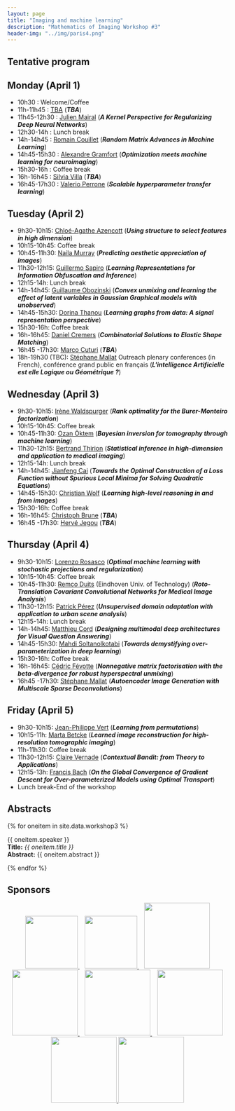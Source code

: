 ```yaml
---
layout: page
title: "Imaging and machine learning"
description: "Mathematics of Imaging Workshop #3"
header-img: "../img/paris4.png"
---
```


Tentative program
-------------

Monday (April 1)
-------------
- 10h30 : Welcome/Coffee
- 11h-11h45 : [TBA]() (***TBA***)
- 11h45-12h30 : [Julien Mairal](https://lear.inrialpes.fr/people/mairal/) (***A Kernel Perspective for Regularizing Deep Neural Networks***)
- 12h30-14h : Lunch break
- 14h-14h45 : [Romain Couillet](http://romaincouillet.hebfree.org/) (***Random Matrix Advances in Machine Learning***)
- 14h45-15h30 : [Alexandre Gramfort](http://alexandre.gramfort.net/) (***Optimization meets machine learning for neuroimaging***)
- 15h30-16h : Coffee break
- 16h-16h45 : [Silvia Villa](http://lcsl.mit.edu/data/silviavilla/Home.html) (***TBA***)
- 16h45-17h30 : [Valerio Perrone](https://sites.google.com/view/valerioperrone/) (***Scalable hyperparameter transfer learning***)

Tuesday (April 2)
-------------
- 9h30-10h15: [Chloé-Agathe Azencott](http://cazencott.info/) (***Using structure to select features in high dimension***)
- 10h15-10h45: Coffee break
- 10h45-11h30: [Naila Murray](http://www.europe.naverlabs.com/NAVER-LABS-Europe/People/Naila-Murray) (***Predicting aesthetic appreciation of images***)
- 11h30-12h15: [Guillermo Sapiro](https://ece.duke.edu/faculty/guillermo-sapiro) (***Learning Representations for Information Obfuscation and Inference***)
- 12h15-14h: Lunch break
- 14h-14h45: [Guillaume Obozinski](http://imagine.enpc.fr/~obozinsg/) (***Convex unmixing and learning the effect of latent variables in Gaussian Graphical models with unobserved***)
- 14h45-15h30: [Dorina Thanou](https://people.epfl.ch/dorina.thanou) (***Learning graphs from data: A signal representation perspective***)
- 15h30-16h: Coffee break
- 16h-16h45: [Daniel Cremers](https://vision.in.tum.de/members/cremers) (***Combinatorial Solutions to Elastic Shape Matching***)
- 16h45 -17h30: [Marco Cuturi](http://marcocuturi.net/) (***TBA***)
- 18h-19h30 (TBC): [Stéphane Mallat](https://www.college-de-france.fr/site/stephane-mallat/index.htm) Outreach plenary conferences (in French), conférence grand public en français (***L'intelligence Artificielle est elle  Logique ou Géométrique ?***)

Wednesday (April 3)
-------------
- 9h30-10h15: [Irène Waldspurger](https://www.ceremade.dauphine.fr/~waldspurger/) (***Rank optimality for the Burer-Monteiro factorization***)
- 10h15-10h45: Coffee break
- 10h45-11h30: [Ozan Öktem](https://www.kth.se/profile/ozan) (***Bayesian inversion for tomography through machine learning***)
- 11h30-12h15: [Bertrand Thirion](https://team.inria.fr/parietal/team-members/bertrand-thirions-page/) (***Statistical inference in high-dimension and application to medical imaging***)
- 12h15-14h: Lunch break
- 14h-14h45: [Jianfeng Cai](https://www.math.ust.hk/~jfcai/) (***Towards the Optimal Construction of a Loss Function without Spurious Local Minima for Solving Quadratic Equations***)
- 14h45-15h30: [Christian Wolf](https://perso.liris.cnrs.fr/christian.wolf/) (***Learning high-level reasoning in and from images***)
- 15h30-16h: Coffee break
- 16h-16h45: [Christoph Brune](https://people.utwente.nl/c.brune) (***TBA***)
- 16h45 -17h30: [Hervé Jegou](http://people.rennes.inria.fr/Herve.Jegou/) (***TBA***)

Thursday (April 4)
-------------
- 9h30-10h15: [Lorenzo Rosasco](http://web.mit.edu/lrosasco/www/) (***Optimal machine learning with stochastic projections and regularization***)
- 10h15-10h45: Coffee break
- 10h45-11h30: [Remco Duits](http://bmia.bmt.tue.nl/people/RDuits/) (Eindhoven Univ. of Technology)  (***Roto-Translation Covariant Convolutional Networks for Medical Image Analysis***)
- 11h30-12h15: [Patrick Pérez](https://ptrckprz.github.io/) (***Unsupervised domain adaptation with application to urban scene analysis***)
- 12h15-14h: Lunch break
- 14h-14h45: [Matthieu Cord](http://webia.lip6.fr/~cord/) (***Designing multimodal deep architectures for Visual Question Answering***)
- 14h45-15h30: [Mahdi Soltanolkotabi](http://www-bcf.usc.edu/~soltanol/) (***Towards demystifying over-parameterization in deep learning***)
- 15h30-16h: Coffee break
- 16h-16h45: [Cédric Févotte](https://www.irit.fr/~Cedric.Fevotte/) (***Nonnegative matrix factorisation with the beta-divergence for robust hyperspectral unmixing***)
- 16h45 -17h30: [Stéphane Mallat](https://www.college-de-france.fr/site/stephane-mallat/index.htm) (***Autoencoder Image Generation with Multiscale Sparse Deconvolutions***)

Friday (April 5)
-------------
- 9h30-10h15: [Jean-Philippe Vert](http://members.cbio.mines-paristech.fr/~jvert/) (***Learning from permutations***)
- 10h15-11h: [Marta Betcke](https://www.sites.google.com/site/mbetcke/home) (***Learned image reconstruction for high-resolution tomographic imaging***)
- 11h-11h30: Coffee break
- 11h30-12h15: [Claire Vernade](https://www.cvernade.com/) (***Contextual Bandit: from Theory to Applications***)
- 12h15-13h: [Francis Bach](https://www.di.ens.fr/~fbach/) (***On the Global Convergence of Gradient Descent for Over-parameterized Models using Optimal Transport***)
- Lunch break-End of the workshop



Abstracts
--------

{% for oneitem in site.data.workshop3 %}
<p>
  {{ oneitem.speaker }}<br/>
  <b>Title:</b> <i>{{ oneitem.title }}</i><br/>
  <b>Abstract:</b> {{ oneitem.abstract }}
</p>
{% endfor %}

Sponsors
-----

<p align="center">

<a href="http://www.ihp.fr">
<img width="120" src="../../img/logo-ihp.jpg"/>
</a>&nbsp;&nbsp;

<a href="http://www.cnrs.fr/">
<img width="120" src="../../img/logo-cnrs.png"/>
</a>&nbsp;&nbsp;

<a href="http://www.u-psud.fr/fr/index.html">
<img width="150" src="../../img/logo-paris-sud.png"/>
</a>

<br/>

<a href="https://www.sciencesmaths-paris.fr/">
<img width="150" src="../../img/logo-fsmp.png"/>
</a>&nbsp;&nbsp;

<a href="http://www.upmc.fr/">
<img width="150" src="../../img/logo-upmc.png"/>
</a>&nbsp;&nbsp;

<a href="https://www.cimpa.info/">
<img width="150" src="../../img/logo-cimpa.png"/>
</a>

<br/>

<a href="http://gdr-mia.math.cnrs.fr/">
<img width="150" src="../../img/logo-mia.png"/>
</a>

<a href="http://www.gpeyre.com/noria/">
<img width="150" src="../../img/logo-erc.jpg"/>
</a>


</p>
